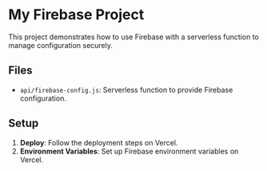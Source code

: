 # My Firebase Project

This project demonstrates how to use Firebase with a serverless function to manage configuration securely.

## Files

- `api/firebase-config.js`: Serverless function to provide Firebase configuration.

## Setup

1. **Deploy**: Follow the deployment steps on Vercel.
2. **Environment Variables**: Set up Firebase environment variables on Vercel.
